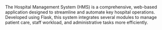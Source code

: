 The Hospital Management System (HMS) is a comprehensive, web-based application designed to streamline and automate key hospital operations. Developed using Flask, this system integrates several modules to manage patient care, staff workload, and administrative tasks more efficiently.
